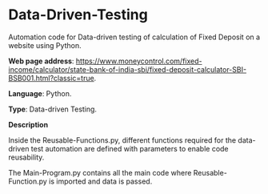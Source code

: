 # Data-Driven-Testing
Automation code for Data-driven testing of calculation of Fixed Deposit on a website using Python.

**Web page address**: https://www.moneycontrol.com/fixed-income/calculator/state-bank-of-india-sbi/fixed-deposit-calculator-SBI-BSB001.html?classic=true.

**Language**: Python.

**Type**: Data-driven Testing.


**Description**

Inside the Reusable-Functions.py, different functions required for the data-driven test automation are defined with parameters to enable code reusability.

The Main-Program.py contains all the main code where Reusable-Function.py is imported and data is passed.
